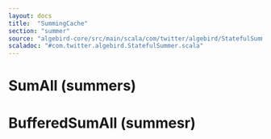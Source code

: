 ```yaml
---
layout: docs
title:  "SummingCache"
section: "summer"
source: "algebird-core/src/main/scala/com/twitter/algebird/StatefulSummer.scala"
scaladoc: "#com.twitter.algebird.StatefulSummer.scala"
---
```


# SumAll (summers)

# BufferedSumAll (summesr)
